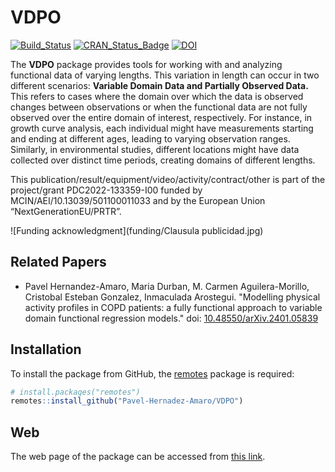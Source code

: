# VDPO

<!-- badges: start -->

[![Build_Status](https://github.com/Pavel-Hernadez-Amaro/VDPO/actions/workflows/build.yml/badge.svg)](https://github.com/Pavel-Hernadez-Amaro/VDPO/actions/workflows/build.yml)
[![CRAN\_Status\_Badge](https://www.r-pkg.org/badges/version/VDPO)](https://cran.r-project.org/package=VDPO)
[![DOI](https://img.shields.io/badge/doi-10.48550%2FarXiv.2401.05839-%23B31B1B.svg)](https://arxiv.org/abs/2401.05839)

<!-- badges: end -->

The **VDPO** package provides tools for working with and analyzing functional data of varying lengths. This variation in length can occur in two different scenarios: **Variable Domain Data and Partially Observed Data.** This refers to cases where the domain over which the data is observed changes between observations or when the functional data are not fully observed over the entire domain of interest, respectively. For instance, in growth curve analysis, each individual might have measurements starting and ending at different ages, leading to varying observation ranges. Similarly, in environmental studies, different locations might have data collected over distinct time periods, creating domains of different lengths.

This publication/result/equipment/video/activity/contract/other is part of the project/grant
PDC2022-133359-I00 funded by MCIN/AEI/10.13039/501100011033 and by the European
Union “NextGenerationEU/PRTR”.

![Funding acknowledgment](funding/Clausula publicidad.jpg)

## Related Papers

-   Pavel Hernandez-Amaro, Maria Durban, M. Carmen Aguilera-Morillo, Cristobal Esteban Gonzalez, Inmaculada Arostegui. "Modelling physical activity profiles in COPD patients: a fully functional approach to variable domain functional regression models." doi: [10.48550/arXiv.2401.05839](https://doi.org/10.48550/arXiv.2401.05839)

## Installation

To install the package from GitHub, the [remotes](https://cran.r-project.org/package=remotes) package is required:

``` r
# install.packages("remotes")
remotes::install_github("Pavel-Hernadez-Amaro/VDPO")
```

## Web

The web page of the package can be accessed from [this link](https://pavel-hernadez-amaro.github.io/VDPO/).
